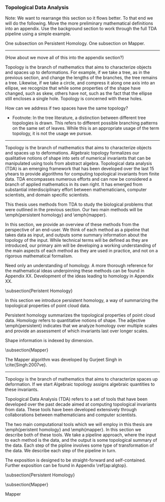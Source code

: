 ### Topological Data Analysis




Note: We want to rearrange this section so it flows better.
To that end we will do the following.
Move the more preliminary mathematical definitions into an appendix.
Use the background section to work through the full TDA pipeline using a simple example.

One subsection on Persistent Homology.
One subsection on Mapper.

-----------------------------------------------------------------------

(How about we move all of this into the appendix section?)

Topology is the branch of mathematics that aims to characterize objects and spaces up to deformations.
For example, if we take a tree, as in the previous section, and change the lengths of the branches, the tree remains a tree. 
Likewise, if we take a circle, and compress it along one axis into an ellipse, we recognize that while some properties of the shape have changed, such as skew, others have not, such as the fact that the ellipse still encloses a single hole.
Topology is concerned with these holes.

How can we address if two spaces have the same topology?

* Footnote: In the tree literature, a distinction between different tree topologies is drawn. This refers to different possible branching patterns on the same set of leaves. While this is an appropriate usage of the term topology, it is not the usage we pursue.

---------------------------------------------------------------------------

Topology is the branch of mathematics that aims to characterize objects and spaces up to deformations.
Algebraic topology formalizes our qualitative notions of shape into sets of numerical invariants that can be manipulated using tools from abstract algebra.
Topological data analysis (TDA) is an emerging framework that has been developed over the last 15 yhears to provide algorithms for computing topological invariants from finite data.
TDA encompasses numerous efforts and can now be considered a branch of applied mathematics in its own right.
It has emerged from substantial interdisciplinary effort between mathematicians, computer scientists, and domain specific scientists.

This thesis uses methods from TDA to study the biological problems that were outlined in the previous section.
Our two main methods will be \emph{persistent homology} and \emph{mapper}.



In this section, we provide an overview of these methods from the perspective of an end-user.
We think of each method as a pipeline that takes data as input, and outputs some summary information about the topology of the input.
While technical terms will be defined as they are introduced, our primary aim will be developing a working understanding of the main aspects of each method as they are used in practice, and not on a rigorous mathematical formalism.

Need only an understanding of homology.
A more thorough reference for the mathematical ideas underpinning these methods can be found in Appendix XX.
Development of the ideas leading to homology in Appendix XX.

\subsection{Peristent Homology}

In this section we introduce persistent homology, a way of summarizing the topological properties of point cloud data.

Persistent homology summarizes the topological properties of point cloud data.
Homology refers to quantitative notions of shape.
The adjective \emph{persistent} indicates that we analyze homology over multiple scales and provide an assessment of which invariants last over longer scales.


Shape information is indexed by dimension.

\subsection{Mapper}

The Mapper algorithm was developed by Gurjeet Singh in \cite{Singh:2007ve}.

----------------------------------------------------------------------------------------------


Topology is the branch of mathematics that aims to characterize spaces up deformation.
If we start
Algebraic topology assigns algebraic quantities to these invariants.

Topological Data Analysis (TDA) refers to a set of tools that have been developed over the past decade aimed at computing topological invariants from data.
These tools have been developed extensively through collaborations between mathematicians and computer scientists.


The two main computational tools which we will employ in this thesis are \emph{peristent homology} and \emph{mapper}.
In this section we describe both of these tools.
We take a pipeline approach, where the input to each method is the data, and the output is some topological summary of the data.
Each step of the pipline involves some type of transformation of the data.
We describe each step of the pipeline in turn.

The exposition is designed to be straight-forward and self-contained.
Further exposition can be found in Appendix \ref{ap:algtop}.

\subsection{Persistent Homology}



\subsection{Mapper}

Mapper